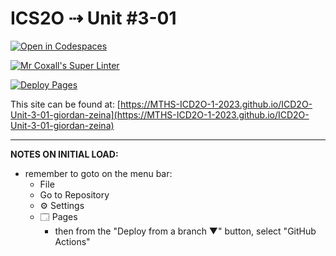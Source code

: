 # ICS2O ⇢ Unit #3-01

[![Open in Codespaces](https://classroom.github.com/assets/launch-codespace-7f7980b617ed060a017424585567c406b6ee15c891e84e1186181d67ecf80aa0.svg)](https://classroom.github.com/open-in-codespaces?assignment_repo_id=14619791)

[![Mr Coxall's Super Linter](https://github.com/MTHS-ICD2O-1-2023/ICD2O-Unit-3-01-giordan-zeina/workflows/Mr%20Coxall's%20Super%20Linter/badge.svg)](https://github.com/MTHS-ICD2O-1-2023/ICD2O-Unit-3-01-giordan-zeina/actions)

[![Deploy Pages](https://github.com/MTHS-ICD2O-1-2023/ICD2O-Unit-3-01-giordan-zeina/workflows/Deploy%20Pages/badge.svg)](https://github.com/MTHS-ICD2O-1-2023/ICD2O-Unit-3-01-giordan-zeina/actions)

This site can be found at: [https://MTHS-ICD2O-1-2023.github.io/ICD2O-Unit-3-01-giordan-zeina](https://MTHS-ICD2O-1-2023.github.io/ICD2O-Unit-3-01-giordan-zeina)

---

**NOTES ON INITIAL LOAD:**
- remember to goto on the menu bar:
  - File
  - Go to Repository
  - ⚙ Settings
  - 🗔 Pages
    - then from the "Deploy from a branch ▼" button, select "GitHub Actions"
